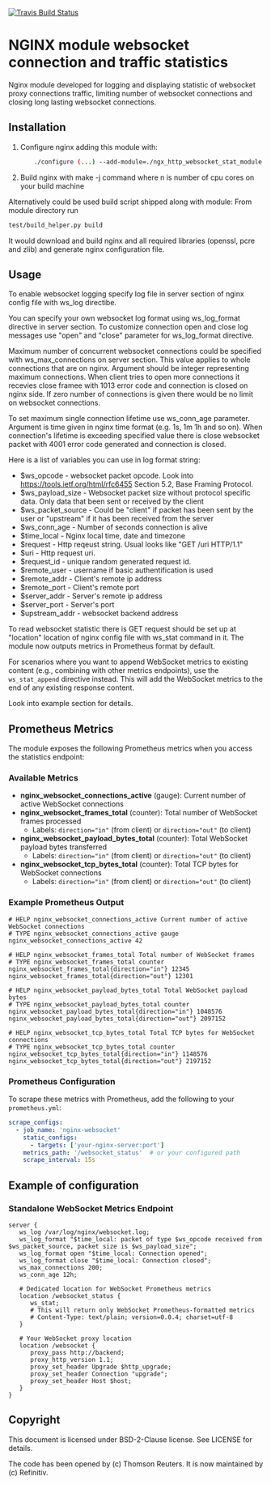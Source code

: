 [![Travis Build Status](https://travis-ci.org/refinitiv/ngx_http_websocket_stat_module.svg?branch=master)](https://travis-ci.org/refinitiv/ngx_http_websocket_stat_module.svg?branch=master)


# NGINX module websocket connection and traffic statistics

Nginx module developed for logging and displaying statistic of websocket proxy connections traffic, limiting number of websocket connections and closing long lasting websocket connections.

## Installation

   1. Configure nginx adding this module with:
   ```sh
          ./configure (...) --add-module=./ngx_http_websocket_stat_module
   ```
   2. Build nginx with make -j<n> command where n is number of cpu cores on your build machine

   Alternatively could be used build script shipped along with module:
   From module directory run
   ```sh
   test/build_helper.py build
   ```
   It would download and build nginx and all required libraries (openssl, pcre and zlib) and generate nginx configuration file.

## Usage

To enable websocket logging specify log file in server section of nginx config file with ws_log directibe.

You can specify your own websocket log format using ws_log_format directive in server section. To customize connection open and close log messages use "open" and "close" parameter for ws_log_format directive.

Maximum number of concurrent websocket connections could be specified with ws_max_connections on server section. This value applies to whole connections that are on nginx. Argument should be integer representing maximum connections. When client tries to open more connections it recevies close framee with 1013 error code and connection is closed on nginx side. If zero number of connections is given there would be no limit on websocket connections.

To set maximum single connection lifetime use ws_conn_age parameter. Argument is time given in nginx time format (e.g. 1s, 1m 1h and so on). When connection's lifetime is exceeding specified value there is close websocket packet with 4001 error code generated and connection is closed.


Here is a list of variables you can use in log format string:

 * $ws_opcode - websocket packet opcode. Look into https://tools.ietf.org/html/rfc6455 Section 5.2, Base Framing Protocol.
 * $ws_payload_size - Websocket packet size without protocol specific data. Only data that been sent or received by the client
 * $ws_packet_source - Could be "client" if packet has been sent by the user or "upstream" if it has been received from the server
 * $ws_conn_age - Number of seconds connection is alive
 * $time_local - Nginx local time, date and timezone
 * $request - Http reqeust string. Usual looks like "GET /uri HTTP/1.1"
 * $uri - Http request uri.
 * $request_id - unique random generated request id.
 * $remote_user - username if basic authentification is used
 * $remote_addr - Client's remote ip address
 * $remote_port - Client's remote port
 * $server_addr - Server's remote ip address
 * $server_port - Server's port
 * $upstream_addr - websocket backend address

To read websocket statistic there is GET request should be set up at "location" location of nginx config file with ws_stat command in it. The module now outputs metrics in Prometheus format by default.

For scenarios where you want to append WebSocket metrics to existing content (e.g., combining with other metrics endpoints), use the `ws_stat_append` directive instead. This will add the WebSocket metrics to the end of any existing response content.

Look into example section for details.

## Prometheus Metrics

The module exposes the following Prometheus metrics when you access the statistics endpoint:

### Available Metrics

* **nginx_websocket_connections_active** (gauge): Current number of active WebSocket connections
* **nginx_websocket_frames_total** (counter): Total number of WebSocket frames processed
  - Labels: `direction="in"` (from client) or `direction="out"` (to client)
* **nginx_websocket_payload_bytes_total** (counter): Total WebSocket payload bytes transferred
  - Labels: `direction="in"` (from client) or `direction="out"` (to client)
* **nginx_websocket_tcp_bytes_total** (counter): Total TCP bytes for WebSocket connections
  - Labels: `direction="in"` (from client) or `direction="out"` (to client)

### Example Prometheus Output

```
# HELP nginx_websocket_connections_active Current number of active WebSocket connections
# TYPE nginx_websocket_connections_active gauge
nginx_websocket_connections_active 42

# HELP nginx_websocket_frames_total Total number of WebSocket frames
# TYPE nginx_websocket_frames_total counter
nginx_websocket_frames_total{direction="in"} 12345
nginx_websocket_frames_total{direction="out"} 12301

# HELP nginx_websocket_payload_bytes_total Total WebSocket payload bytes
# TYPE nginx_websocket_payload_bytes_total counter
nginx_websocket_payload_bytes_total{direction="in"} 1048576
nginx_websocket_payload_bytes_total{direction="out"} 2097152

# HELP nginx_websocket_tcp_bytes_total Total TCP bytes for WebSocket connections
# TYPE nginx_websocket_tcp_bytes_total counter
nginx_websocket_tcp_bytes_total{direction="in"} 1148576
nginx_websocket_tcp_bytes_total{direction="out"} 2197152
```

### Prometheus Configuration

To scrape these metrics with Prometheus, add the following to your `prometheus.yml`:

```yaml
scrape_configs:
  - job_name: 'nginx-websocket'
    static_configs:
      - targets: ['your-nginx-server:port']
    metrics_path: '/websocket_status'  # or your configured path
    scrape_interval: 15s
```

## Example of configuration

### Standalone WebSocket Metrics Endpoint

```nginx
server {
   ws_log /var/log/nginx/websocket.log;
   ws_log_format "$time_local: packet of type $ws_opcode received from $ws_packet_source, packet size is $ws_payload_size";
   ws_log_format open "$time_local: Connection opened";
   ws_log_format close "$time_local: Connection closed";
   ws_max_connections 200;
   ws_conn_age 12h;

   # Dedicated location for WebSocket Prometheus metrics
   location /websocket_status {
      ws_stat;
      # This will return only WebSocket Prometheus-formatted metrics
      # Content-Type: text/plain; version=0.0.4; charset=utf-8
   }

   # Your WebSocket proxy location
   location /websocket {
      proxy_pass http://backend;
      proxy_http_version 1.1;
      proxy_set_header Upgrade $http_upgrade;
      proxy_set_header Connection "upgrade";
      proxy_set_header Host $host;
   }
}
```

## Copyright

This document is licensed under BSD-2-Clause license. See LICENSE for details.

The code has been opened by (c) Thomson Reuters.
It is now maintained by (c) Refinitiv.
